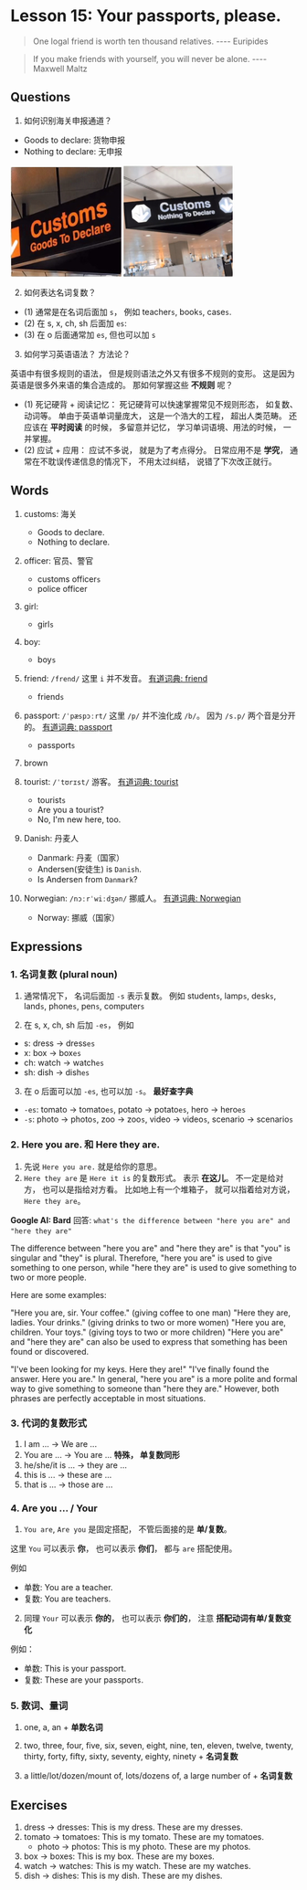 # Lesson 15: Your passports, please.

> One logal friend is worth ten thousand relatives. ---- Euripides

> If you make friends with yourself, you will never be alone. ---- Maxwell Maltz

## Questions

1. 如何识别海关申报通道？

+ Goods to declare: 货物申报
+ Nothing to declare: 无申报

![](./images/015/customs-goods-to-declare.jpg)
![](./images/015/customs-nothing-to-declare.jpg)

2. 如何表达名词复数？

+ (1) 通常是在名词后面加 `s`， 例如 teacher`s`, book`s`, case`s`.
+ (2) 在 s, x, ch, sh 后面加 `es`:
+ (3) 在 o 后面通常加 `es`, 但也可以加 `s`

3. 如何学习英语语法？ 方法论？

英语中有很多规则的语法， 但是规则语法之外又有很多不规则的变形。 这是因为英语是很多外来语的集合造成的。
那如何掌握这些 **不规则** 呢？

+ (1) 死记硬背 + 阅读记忆： 死记硬背可以快速掌握常见不规则形态， 如复数、动词等。 单由于英语单词量庞大， 这是一个浩大的工程， 超出人类范畴。 还应该在 **平时阅读** 的时候， 多留意并记忆， 学习单词语境、用法的时候， 一并掌握。
+ (2) 应试 + 应用： 应试不多说， 就是为了考点得分。 日常应用不是 **学究**， 通常在不耽误传递信息的情况下， 不用太过纠结， 说错了下次改正就行。

## Words

1. customs: 海关
    + Goods to declare.
    + Nothing to declare.


2. officer: 官员、警官
    + customs officer`s`
    + police officer

3. girl:
    + girl`s`

4. boy:
    + boy`s`

5. friend: `/frend/` 这里 `i` 并不发音。 [有道词典: friend](https://dict.youdao.com/result?word=friend&lang=en)
    + friend`s`

6. passport: `/ˈpæspɔːrt/` 这里 `/p/` 并不浊化成 `/b/`。 因为 `/s.p/` 两个音是分开的。 [有道词典: passport](https://dict.youdao.com/result?word=passport&lang=en)
    + passport`s`

7. brown

8. tourist: `/ˈtʊrɪst/` 游客。 [有道词典: tourist](https://dict.youdao.com/result?word=tourist&lang=en)
    + tourist`s`
    + Are you a tourist?
    + No, I'm new here, too.

9. Danish: 丹麦人
    + Danmark: 丹麦（国家）
    + Andersen(安徒生) is `Danish`.
    + Is Andersen from `Danmark`?

10. Norwegian: `/nɔːrˈwiːdʒən/` 挪威人。 [有道词典: Norwegian](https://dict.youdao.com/result?word=Norwegian&lang=en)
    + Norway: 挪威（国家）


## Expressions 

### 1. 名词复数 (plural noun)

1. 通常情况下， 名词后面加 `-s` 表示复数。 例如 student`s`, lamp`s`, desk`s`, land`s`, phone`s`, pen`s`, computer`s`

2. 在 s, x, ch, sh 后加 `-es`， 例如

+ s: dress -> dress`es`
+ x: box -> box`es`
+ ch: watch -> watch`es`
+ sh: dish -> dish`es`

3. 在 o 后面可以加 `-es`, 也可以加 `-s`。 **最好查字典**

+ `-es`: tomato -> tomato`es`, potato -> potato`es`, hero -> hero`es`
+ `-s`: photo -> photo`s`, zoo -> zoo`s`, video -> video`s`, scenario -> scenario`s`

<!-- 
根据 o 的读音决定。 单也有例外。

Generally, if a noun ending in O is pronounced with a `hard/long O` sound, then the plural suffix is `S`. If the noun is pronounced with a `soft/short O` sound, then the plural suffix is `es`. However, there are some exceptions to this rule, so it is always best to check a dictionary to be sure.

+ hard/long O, sounds like : Oh `/oʊ/` + s
+ soft/short O, sounds like : Awe `/ɔː/` + es
 -->

### 2. Here you are. 和 Here they are.

1. 先说 `Here you are.` 就是给你的意思。
2. `Here they are` 是 `Here it is` 的复数形式。 表示 **在这儿**。 不一定是给对方， 也可以是指给对方看。 比如地上有一个堆箱子， 就可以指着给对方说， `Here they are`。 

**Google AI: Bard** 回答: `what's the difference between "here you are" and "here they are"`

The difference between "here you are" and "here they are" is that "you" is singular and "they" is plural. Therefore, "here you are" is used to give something to one person, while "here they are" is used to give something to two or more people.

Here are some examples:

"Here you are, sir. Your coffee." (giving coffee to one man)
"Here they are, ladies. Your drinks." (giving drinks to two or more women)
"Here you are, children. Your toys." (giving toys to two or more children)
"Here you are" and "here they are" can also be used to express that something has been found or discovered.

"I've been looking for my keys. Here they are!"
"I've finally found the answer. Here you are."
In general, "here you are" is a more polite and formal way to give something to someone than "here they are." However, both phrases are perfectly acceptable in most situations.


### 3. 代词的复数形式

1. I am ... -> We are ...
2. You are ... -> You are ... **特殊， 单复数同形**
3. he/she/it is ... -> they are ...
4. this is ... -> these are ...
5. that is ... -> those are ...

### 4. Are you ...  / Your

1. `You are`, `Are you` 是固定搭配， 不管后面接的是 **单/复数**。

这里 `You` 可以表示 **你**， 也可以表示 **你们**， 都与 `are` 搭配使用。

例如

+ 单数: You are a teacher.
+ 复数: You are teachers.

2. 同理 `Your` 可以表示 **你的**， 也可以表示 **你们的**， 注意 **搭配动词有单/复数变化**

例如：

+ 单数: This is your passport.
+ 复数: These are your passport`s`.


### 5. 数词、量词

1. one, a, an + **单数名词**

2. two, three, four, five, six, seven, eight, nine, ten, eleven, twelve, twenty, thirty,  forty, fifty, sixty, seventy, eighty, ninety + **名词复数**

3. a little/lot/dozen/mount of, lots/dozens of, a large number of + **名词复数**



## Exercises

1. dress -> dresses: This is my dress. These are my dresses.
2. tomato -> tomatoes: This is my tomato. These are my tomatoes.
    + photo -> photos: This is my photo. These are my photos.
3. box -> boxes: This is my box. These are my boxes.
4. watch -> watches: This is my watch. These are my watches.
5. dish -> dishes: This is my dish. These are my dishes.

